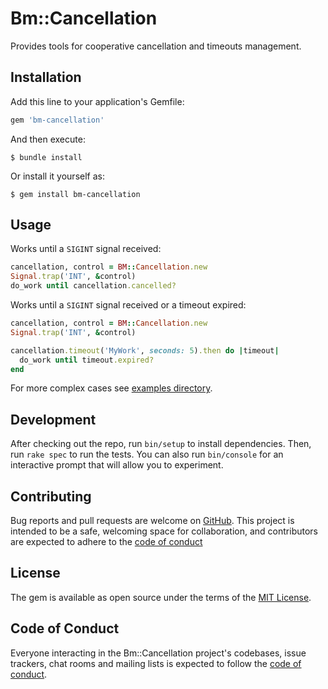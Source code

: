 # Bm::Cancellation

Provides tools for cooperative cancellation and timeouts management.

## Installation

Add this line to your application's Gemfile:

```ruby
gem 'bm-cancellation'
```

And then execute:

    $ bundle install

Or install it yourself as:

    $ gem install bm-cancellation

## Usage

Works until a `SIGINT` signal received:
```ruby
cancellation, control = BM::Cancellation.new
Signal.trap('INT', &control)
do_work until cancellation.cancelled?
```

Works until a `SIGINT` signal received or a timeout expired:
```ruby
cancellation, control = BM::Cancellation.new
Signal.trap('INT', &control)

cancellation.timeout('MyWork', seconds: 5).then do |timeout|
  do_work until timeout.expired?
end
```
For more complex cases see [examples directory][examples].

## Development

After checking out the repo, run `bin/setup` to install dependencies. Then, run `rake spec` to run the tests. You can also run `bin/console` for an interactive prompt that will allow you to experiment.

## Contributing

Bug reports and pull requests are welcome on [GitHub][issues]. This project is intended to be a safe, welcoming space for collaboration, and contributors are expected to adhere to the [code of conduct][code_of_conduct]

## License

The gem is available as open source under the terms of the [MIT License][mit_license].

## Code of Conduct

Everyone interacting in the Bm::Cancellation project's codebases, issue trackers, chat rooms and mailing lists is expected to follow the [code of conduct][code_of_conduct].

[issues]: https://github.com/bookmate/bm-cancellation/issues
[code_of_conduct]: https://github.com/bookmate/bm-cancellation/blob/master/CODE_OF_CONDUCT.md
[mit_license]: https://opensource.org/licenses/MIT
[examples]: https://github.com/bookmate/bm-cancellation/tree/master/examples
